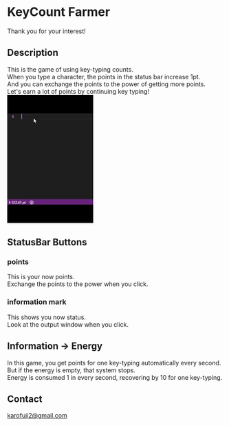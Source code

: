 # KeyCount Farmer
Thank you for your interest!

## Description
This is the game of using key-typing counts.  
When you type a character, the points in the status bar increase 1pt.  
And you can exchange the points to the power of getting more points.  
Let's earn a lot of points by continuing key typing!  
![demo](https://raw.githubusercontent.com/kato-hiroto/ShareProduct/master/Resources/KeyClickFarmer01.gif)

## StatusBar Buttons
### points
This is your now points.  
Exchange the points to the power when you click.  

### information mark
This shows you now status.  
Look at the output window when you click.  

## Information -> Energy
In this game, you get points for one key-typing automatically every second.  
But if the energy is empty, that system stops.  
Energy is consumed 1 in every second, recovering by 10 for one key-typing.  

## Contact
karofuji2@gmail.com

